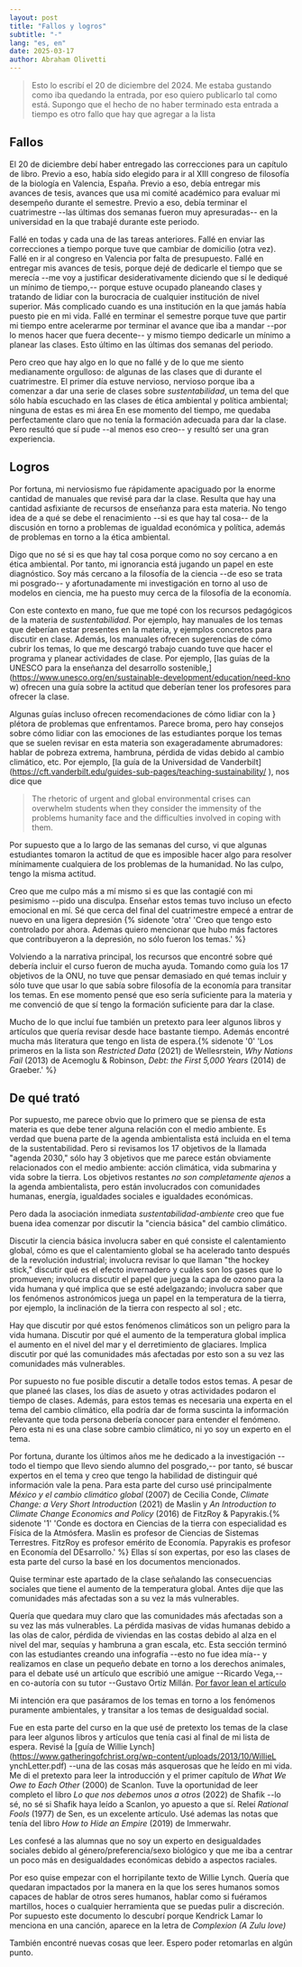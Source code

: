```yaml
---
layout: post
title: "Fallos y logros"
subtitle: "-"
lang: "es, en"
date: 2025-03-17
author: Abraham Olivetti
---
```


  > Esto lo escribí el 20 de diciembre del 2024. Me estaba gustando
  > como iba quedando la entrada, por eso quiero publicarlo tal como
  > está. Supongo que el hecho de no haber terminado esta entrada a
  > tiempo es otro fallo que hay que agregar a la lista

## Fallos

El 20 de diciembre debí haber entregado las correcciones para un
capítulo de libro. Previo a eso, había sido elegido para ir al XIII
congreso de filosofía de la biología en Valencia, España. Previo a
eso, debía entregar mis avances de tesis, avances que usa mi comité
académico para evaluar mi desempeño durante el semestre. Previo a
eso, debía terminar el cuatrimestre --las últimas dos semanas fueron
muy apresuradas-- en la universidad en la que trabajé durante este
periodo.

Fallé en todas y cada una de las tareas anteriores. Fallé en enviar
las correcciones a tiempo porque tuve que cambiar de domicilio (otra
vez). Fallé en ir al congreso en Valencia por falta de presupuesto.
Fallé en entregar mis avances de tesis, porque dejé de dedicarle el
tiempo que se merecía --me voy a justificar desiderativamente
diciendo que sí le dediqué un mínimo de tiempo,-- porque estuve
ocupado planeando clases y tratando de lidiar con la burocracia de
cualquier institución de nivel superior. Más complicado cuando es
una institución en la que jamás había puesto pie en mi vida.
Fallé en terminar el semestre porque tuve que partir mi tiempo entre
acelerarme por terminar el avance que iba a mandar --por lo menos
hacer que fuera decente-- y mismo tiempo dedicarle un mínimo a
planear las clases. Esto último en las últimas dos semanas del periodo.

Pero creo que hay algo en lo que no fallé y de lo que me siento
medianamente orgulloso: de algunas de las clases que di durante el
cuatrimestre. El primer día estuve nervioso, nervioso porque iba a
comenzar a dar una serie de clases sobre _sustentabilidad_, un tema
del que sólo había escuchado en las clases de ética ambiental y
política ambiental; ninguna de estas es mi área En ese momento del
tiempo, me quedaba perfectamente claro que no tenía la formación
adecuada para dar la clase. Pero resultó que sí pude --al menos eso creo-- y resultó ser una gran experiencia.

## Logros

Por fortuna, mi nerviosismo fue rápidamente apaciguado por la enorme
cantidad de manuales que revisé para dar la clase. Resulta que hay
una cantidad asfixiante de recursos de enseñanza para esta materia.
No tengo idea de a qué se debe el renacimiento --si es que hay tal
cosa-- de la discusión en torno a problemas de igualdad económica y
política, además de problemas en torno a la ética ambiental.

Digo que no sé si es que hay tal cosa porque como no soy cercano a
en ética ambiental. Por tanto, mi ignorancia está jugando un papel
en este diagnóstico. Soy más cercano a la filosofía de la ciencia
--de eso se trata mi posgrado-- y afortunadamente mi investigación
en torno al uso de modelos en ciencia, me ha puesto muy cerca de la
filosofía de la economía.

Con este contexto en mano, fue que me topé con los recursos
pedagógicos de la materia de _sustentabilidad_. Por ejemplo, hay
manuales de los temas que deberían estar presentes en la materia, y
ejemplos concretos para discutir en clase. Además, los manuales
ofrecen sugerencias de cómo cubrir los temas, lo que me descargó
trabajo cuando tuve que hacer el programa y planear actividades de
clase. Por ejemplo, [las guías de la UNESCO para la enseñanza del
desarrollo sostenible,]
(https://www.unesco.org/en/sustainable-development/education/need-kno
w) ofrecen una guía sobre la actitud que deberían tener los
profesores para ofrecer la clase.

Algunas guías incluso ofrecen recomendaciones de cómo lidiar con la }
plétora de problemas que enfrentamos. Parece broma, pero hay
consejos sobre cómo lidiar con las emociones de las estudiantes
porque los temas que se suelen revisar en esta materia son
exageradamente abrumadores: hablar de pobreza extrema, hambruna,
pérdida de vidas debido al cambio climático, etc. Por ejemplo, [la
guía de la Universidad de Vanderbilt]
(https://cft.vanderbilt.edu/guides-sub-pages/teaching-sustainability/
), nos dice que

  > The rhetoric of urgent and global environmental crises can
  > overwhelm students when they consider the immensity of the
  > problems humanity face and the difficulties involved in coping
  > with them.

Por supuesto que a lo largo de las semanas del curso, vi que algunas
estudiantes tomaron la actitud de que es imposible hacer algo para
resolver mínimamente cualquiera de los problemas de la humanidad.
No las culpo, tengo la misma actitud.

Creo que me culpo más a mí mismo si es que las contagié con mi
pesimismo --pido una disculpa. Enseñar estos temas tuvo incluso un
efecto emocional en mí. Sé que cerca del final del cuatrimestre
empecé a entrar de nuevo en una ligera depresión {% sidenote 'otra'
'Creo que tengo esto controlado por ahora. Ademas quiero mencionar
que hubo más factores que contribuyeron a la depresión, no sólo
fueron los temas.' %}

Volviendo a la narrativa principal, los recursos que encontré sobre
qué debería incluir el curso fueron de mucha ayuda. Tomando como
guía los 17 objetivos de la ONU, no tuve que pensar demasiado en qué
temas incluir y sólo tuve que usar lo que sabía sobre filosofía de
la economía para transitar los temas. En ese momento pensé que eso
sería suficiente para la materia y me convenció de que sí tengo la
formación suficiente para dar la clase.

Mucho de lo que incluí fue también un pretexto para leer algunos
libros y artículos que quería revisar desde hace bastante tiempo.
Además encontré mucha más literatura que tengo en lista de espera.{%
sidenote '0' 'Los primeros en la lista son _Restricted Data_ (2021)
de Wellesrstein, _Why Nations Fail_ (2013) de Acemoglu & Robinson,
_Debt: the First 5,000 Years_ (2014) de Graeber.' %}


## De qué trató

Por supuesto, me parece obvio que lo primero que se piensa de esta
materia es que debe tener alguna relación con el medio ambiente.
Es verdad que buena parte de la agenda ambientalista está incluida
en el tema de la sustentabilidad. Pero si revisamos los 17 objetivos
de la llamada "agenda 2030," sólo hay 3 objetivos que me parece
están obviamente relacionados con el medio ambiente: acción
climática, vida submarina y vida sobre la tierra. Los objetivos
restantes _no son completamente ajenos_ a la agenda ambientalista,
pero están involucrados con comunidades humanas, energía, igualdades
sociales e igualdades económicas.

Pero dada la asociación inmediata _sustentabilidad-ambiente_ creo
que fue buena idea comenzar por discutir la "ciencia básica" del
cambio climático.

Discutir la ciencia básica involucra saber en qué consiste el
calentamiento global, cómo es que el calentamiento global se ha
acelerado tanto después de la revolución industrial; involucra
revisar lo que llaman "the hockey stick," discutir qué es el efecto
invernadero y cuáles son los gases que lo promueven; involucra
discutir el papel que juega la capa de ozono para la vida humana y
qué implica que se esté adelgazando; involucra saber que los
fenómenos astronómicos juega un papel en la temperatura de la  tierra, por ejemplo, la inclinación de la tierra con respecto al sol
; etc.

Hay que discutir por qué estos fenómenos climáticos son un peligro
para la vida humana. Discutir por qué el aumento de la temperatura
global implica el aumento en el nivel del mar y el derretimiento de
glaciares. Implica discutir por qué las comunidades más afectadas
por esto son a su vez las comunidades más vulnerables.

Por supuesto no fue posible discutir a detalle todos estos temas.
A pesar de que planeé las clases, los días de asueto y otras
actividades podaron el tiempo de clases. Además, para estos temas es
necesaria una experta en el tema del cambio climático, ella podría
dar de forma suscinta la información relevante que toda persona
debería conocer para entender el fenómeno. Pero esta ni es una clase
sobre cambio climático, ni yo soy un experto en el tema.

Por fortuna, durante los últimos años me he dedicado a la
investigación --todo el tiempo que llevo siendo alumno del
posgrado,-- por tanto, sé buscar expertos en el tema y creo que
tengo la habilidad de distinguir qué información vale la pena.
Para esta parte del curso usé principalmente _México y el cambio
climático global_ (2007) de Cecilia Conde, _Climate Change: a Very
Short Introduction_ (2021) de Maslin y _An Introduction to Climate
Change Economics and Policy_ (2016) de FitzRoy & Papyrakis.{%
sidenote '1' 'Conde es doctora en Ciencias de la tierra con
especialidad es Física de la Atmósfera. Maslin es profesor de
Ciencias de Sistemas Terrestres. FitzRoy es profesor emérito de
Economía. Papyrakis es profesor en Economía del DEsarrollo.' %}
Ellas sí son expertas, por eso las clases de esta parte del curso la
basé en los documentos mencionados.

Quise terminar este apartado de la clase señalando las consecuencias
sociales que tiene el aumento de la temperatura global. Antes dije que las comunidades más afectadas son a su vez la más vulnerables.

Quería que quedara muy claro que las comunidades más afectadas son a
su vez las más vulnerables. La pérdida masivas de vidas humanas
debido a las olas de calor, pérdida de viviendas en las costas
debido al alza en el nivel del mar, sequías y hambruna a gran
escala, etc. Esta sección terminó con las estudiantes creando una
infografía --esto no fue idea mía-- y realizamos en clase un pequeño
debate en torno a los derechos animales, para el debate usé un
artículo que escribió une amigue --Ricardo Vega,-- en co-autoría con su tutor --Gustavo Ortiz Millán. [Por favor lean el artículo](https://bioetica.nexos.com.mx/esta-el-animalismo-en-conflicto-con-el-ambientalismo/)

Mi intención era que pasáramos de los temas en torno a los fenómenos
puramente ambientales, y transitar a los temas de desigualdad social.

Fue en esta parte del curso en la que usé de pretexto los temas de
la clase para leer algunos libros y artículos que tenía casi al
final de mi lista de espera. Revisé la [guía de Willie Lynch]
(https://www.gatheringofchrist.org/wp-content/uploads/2013/10/WillieL
ynchLetter.pdf) --una de las cosas más asquerosas que he leído en mi
vida. Me di el pretexto para leer la introducción y el primer
capítulo de _What We Owe to Each Other_ (2000) de Scanlon.
Tuve la oportunidad de leer completo el libro _Lo que nos debemos
unos a otros_ (2022) de Shafik --lo sé, no sé si Shafik haya leído a
Scanlon, yo apuesto a que sí. Releí _Rational Fools_ (1977) de Sen,
es un excelente artículo. Usé ademas las notas que tenía del libro
_How to Hide an Empire_ (2019) de Immerwahr.

Les confesé a las alumnas que no soy un experto en desigualdades
sociales debido al género/preferencia/sexo biológico y que me iba a
centrar un poco más en desigualdades económicas debido a aspectos
raciales.

Por eso quise empezar con el horripilante texto de Willie Lynch.
Quería que quedaran impactados por la manera en la que los seres
humanos somos capaces de hablar de otros seres humanos, hablar como
si fuéramos martillos, hoces o cualquier herramienta que se puedas
pulir a discreción. Por supuesto este documento lo descubrí porque
Kendrick Lamar lo menciona en una canción, aparece en la letra de _Complexion (A Zulu love)_

También encontré nuevas cosas que leer. Espero poder retomarlas en
algún punto.
